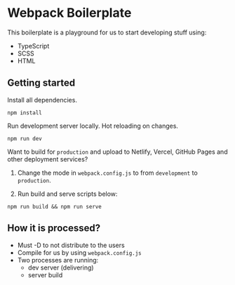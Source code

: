 # Webpack Boilerplate

This boilerplate is a playground for us to start developing stuff using:

- TypeScript
- SCSS
- HTML

## Getting started

Install all dependencies.

```shell
npm install
```

Run development server locally. Hot reloading on changes.

```shell
npm run dev
```

Want to build for `production` and upload to Netlify, Vercel, GitHub Pages and other deployment services?

1. Change the mode in `webpack.config.js` to from `development` to `production`.

2. Run build and serve scripts below:

```shell
npm run build && npm run serve
```

## How it is processed?

- Must -D to not distribute to the users
- Compile for us by using `webpack.config.js`
- Two processes are running:
  - dev server (delivering)
  - server build
